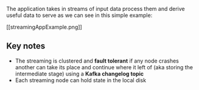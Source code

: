 The application takes in streams of input data process them and derive useful data to serve as we can see in this simple example: 

[[streamingAppExample.png]]

## Key notes
- The streaming is clustered and **fault tolerant** if any node crashes another can take its place and continue where it left of (aka storing the intermediate stage) using a **Kafka changelog topic**
- Each streaming node can hold state in the local disk
